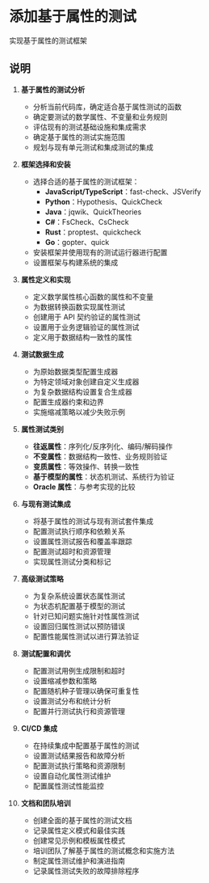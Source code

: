 # 添加基于属性的测试

实现基于属性的测试框架

## 说明

1. **基于属性的测试分析**
   - 分析当前代码库，确定适合基于属性测试的函数
   - 确定要测试的数学属性、不变量和业务规则
   - 评估现有的测试基础设施和集成需求
   - 确定基于属性的测试实施范围
   - 规划与现有单元测试和集成测试的集成

2. **框架选择和安装**
   - 选择合适的基于属性的测试框架：
     - **JavaScript/TypeScript**：fast-check、JSVerify
     - **Python**：Hypothesis、QuickCheck
     - **Java**：jqwik、QuickTheories
     - **C#**：FsCheck、CsCheck
     - **Rust**：proptest、quickcheck
     - **Go**：gopter、quick
   - 安装框架并使用现有的测试运行器进行配置
   - 设置框架与构建系统的集成

3. **属性定义和实现**
   - 定义数学属性核心函数的属性和不变量
   - 为数据转换函数实现属性测试
   - 创建用于 API 契约验证的属性测试
   - 设置用于业务逻辑验证的属性测试
   - 定义用于数据结构一致性的属性

4. **测试数据生成**
   - 为原始数据类型配置生成器
   - 为特定领域对象创建自定义生成器
   - 为复杂数据结构设置复合生成器
   - 配置生成器约束和边界
   - 实施缩减策略以减少失败示例

5. **属性测试类别**
   - **往返属性**：序列化/反序列化、编码/解码操作
   - **不变属性**：数据结构一致性、业务规则验证
   - **变质属性**：等效操作、转换一致性
   - **基于模型的属性**：状态机测试、系统行为验证
   - **Oracle 属性**：与参考实现的比较

6. **与现有测试集成**
   - 将基于属性的测试与现有测试套件集成
   - 配置测试执行顺序和依赖关系
   - 设置属性测试报告和覆盖率跟踪
   - 配置测试超时和资源管理
   - 实现属性测试分类和标记

7. **高级测试策略**
   - 为复杂系统设置状态属性测试
   - 为状态机配置基于模型的测试
   - 针对已知问题实施针对性属性测试
   - 设置回归属性测试以预防错误
   - 配置性能属性测试以进行算法验证

8. **测试配置和调优**
   - 配置测试用例生成限制和超时
   - 设置缩减参数和策略
   - 配置随机种子管理以确保可重复性
   - 设置测试分布和统计分析
   - 配置并行测试执行和资源管理

9. **CI/CD 集成**
   - 在持续集成中配置基于属性的测试
   - 设置测试结果报告和故障分析
   - 配置测试执行策略和资源限制
   - 设置自动化属性测试维护
   - 配置属性测试性能监控

10. **文档和团队培训**
    - 创建全面的基于属性的测试文档
    - 记录属性定义模式和最佳实践
    - 创建常见示例和模板属性模式
    - 培训团队了解基于属性的测试概念和实施方法
    - 制定属性测试维护和演进指南
    - 记录属性测试失败的故障排除程序